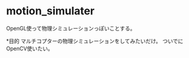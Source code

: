 motion_simulater
================

OpenGL使って物理シミュレーションっぽいことする。


*目的
マルチコプターの物理シミュレーションをしてみたいだけ。
ついでにOpenCV使いたい。
